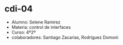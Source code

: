 # cdi-04
* Alumno: Selene Ramirez
* Materia: control de interfaces 
* Curso: 4º2º
* colaboradores: Santiago Zacarias, Rodríguez Domoni
